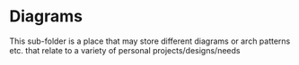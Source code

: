 # Diagrams

This sub-folder is a place that may store different diagrams or arch patterns etc. that relate to a variety of personal projects/designs/needs